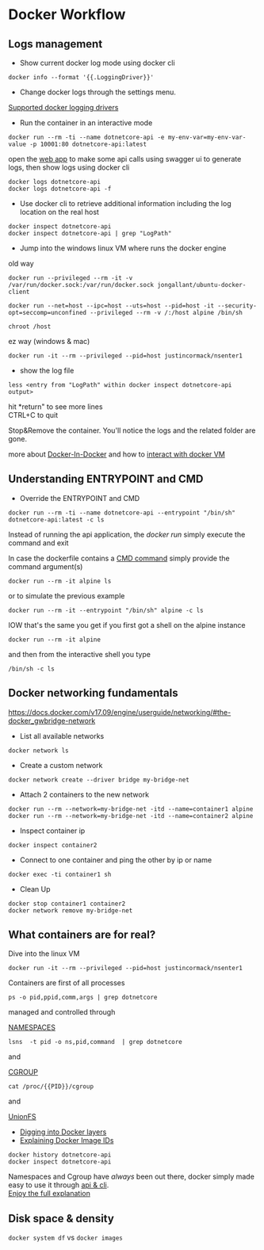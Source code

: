 # Docker Workflow

## Logs management

- Show current docker log mode using docker cli
```
docker info --format '{{.LoggingDriver}}'
```

- Change docker logs through the settings menu.

[Supported docker logging drivers](https://docs.docker.com/config/containers/logging/configure/)

- Run the container in an interactive mode
```
docker run --rm -ti --name dotnetcore-api -e my-env-var=my-env-var-value -p 10001:80 dotnetcore-api:latest
```

open the [web app](http://localhost:10001) to make some api calls using swagger ui to generate logs, then show logs using docker cli
```
docker logs dotnetcore-api
docker logs dotnetcore-api -f
```

- Use docker cli to retrieve additional information including the log location on the real host
```
docker inspect dotnetcore-api
docker inspect dotnetcore-api | grep "LogPath"
```

- Jump into the windows linux VM where runs the docker engine 

old way
```
docker run --privileged --rm -it -v /var/run/docker.sock:/var/run/docker.sock jongallant/ubuntu-docker-client 

docker run --net=host --ipc=host --uts=host --pid=host -it --security-opt=seccomp=unconfined --privileged --rm -v /:/host alpine /bin/sh

chroot /host
```

ez way (windows & mac)
```
docker run -it --rm --privileged --pid=host justincormack/nsenter1
```

- show the log file
```
less <entry from "LogPath" within docker inspect dotnetcore-api output>
```
hit *return" to see more lines  
CTRL+C to quit

Stop&Remove the container. You'll notice the logs and the related folder are gone.

more about [Docker-In-Docker](https://blog.docker.com/2013/09/docker-can-now-run-within-docker/) and how to [interact with docker VM](https://blog.jongallant.com/2017/11/ssh-into-docker-vm-windows/)


## Understanding ENTRYPOINT and CMD

- Override the ENTRYPOINT and CMD
```
docker run --rm -ti --name dotnetcore-api --entrypoint "/bin/sh" dotnetcore-api:latest -c ls
```
Instead of running the api application, the *docker run* simply execute the command and exit

In case the dockerfile contains a [CMD command](https://github.com/alpinelinux/docker-alpine/blob/29db8d88a0387f56cc77b270f72d33b9d48fd021/x86_64/Dockerfile) simply provide the command argument(s)
```
docker run --rm -it alpine ls
```

or to simulate the previous example
```
docker run --rm -it --entrypoint "/bin/sh" alpine -c ls
```

IOW that's the same you get if you first got a shell on the alpine instance
```
docker run --rm -it alpine
```

and then from the interactive shell you type
```
/bin/sh -c ls
```

## Docker networking fundamentals

https://docs.docker.com/v17.09/engine/userguide/networking/#the-docker_gwbridge-network

- List all available networks
```
docker network ls
```

- Create a custom network
```
docker network create --driver bridge my-bridge-net
```

- Attach 2 containers to the new network
```
docker run --rm --network=my-bridge-net -itd --name=container1 alpine
docker run --rm --network=my-bridge-net -itd --name=container2 alpine
```

- Inspect container ip
```
docker inspect container2
```

- Connect to one container and ping the other by ip or name
```
docker exec -ti container1 sh
```

- Clean Up
```
docker stop container1 container2
docker network remove my-bridge-net
```

## What containers are for real?

Dive into the linux VM
```
docker run -it --rm --privileged --pid=host justincormack/nsenter1
```

Containers are first of all processes
```
ps -o pid,ppid,comm,args | grep dotnetcore
```

managed and controlled through

[NAMESPACES](https://unix.stackexchange.com/questions/105403/how-to-list-namespaces-in-linux)
```
lsns  -t pid -o ns,pid,command  | grep dotnetcore
```

and

[CGROUP](https://serverfault.com/questions/560206/how-to-find-out-cgroup-of-a-particular-process) 
```
cat /proc/{{PID}}/cgroup 
```

and 

[UnionFS](https://stackoverflow.com/questions/32775594/why-does-docker-need-a-union-file-system)  
- [Digging into Docker layers](https://medium.com/@jessgreb01/digging-into-docker-layers-c22f948ed612)
- [Explaining Docker Image IDs](https://windsock.io/explaining-docker-image-ids/)
```
docker history dotnetcore-api
docker inspect dotnetcore-api
```

Namespaces and Cgroup have *always* been out there, docker simply made easy to use it through [api & cli](https://docs.docker.com/docker-for-mac/docker-toolbox/#the-docker-desktop-on-mac-environment).  
[Enjoy the full explanation](https://vimeo.com/166694616)

## Disk space & density

```docker system df``` vs ```docker images```

